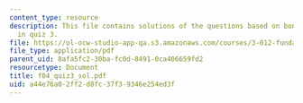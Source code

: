 ```yaml
---
content_type: resource
description: This file contains solutions of the questions based on bonding and thermodynamics
  in quiz 3.
file: https://ol-ocw-studio-app-qa.s3.amazonaws.com/courses/3-012-fundamentals-of-materials-science-fall-2005/a44e76a02ff2d8fc37f39346e254ed3f_f04_quiz3_sol.pdf
file_type: application/pdf
parent_uid: 8afa5fc2-30ba-fc0d-8491-0ca406659fd2
resourcetype: Document
title: f04_quiz3_sol.pdf
uid: a44e76a0-2ff2-d8fc-37f3-9346e254ed3f
---
```

